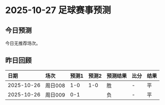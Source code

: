 # 2025-10-27 足球赛事预测

## 今日预测

今日无推荐场次。


## 昨日回顾

| 日期         | 场次    | 预测1   | 预测2   | 预测结果   | 比分   | 结果   |
|:-----------|:------|:------|:------|:-------|:-----|:-----|
| 2025-10-26 | 周日008 | 1-0   | 1-0   | 胜      | -    | 平    |
| 2025-10-26 | 周日009 | 0-1   |       | 负      | -    | 平    |

